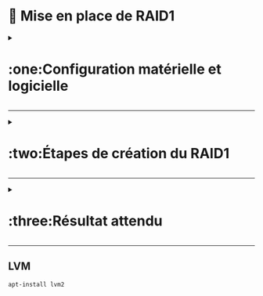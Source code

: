 # :minidisc: Mise en place de RAID1

<details><summary><h1>:one:Configuration matérielle et logicielle</h1></summary>
  
- **Système d'exploitation :** Windows Server 2022  
- **Nom de la machine :** `SRVWIN-01-AD-DH`  
- **Disques disponibles :**
  - **Disk 0** : Disque système (32 Go)
  - **Disk 1** : Sauvegarde Active Directory (32 Go)
  - **Disk 2** : Volume vide (32 Go)

</details>

---

<details><summary><h1>:two:Étapes de création du RAID1</h1></summary>

1. **Ouvrir le Gestionnaire de disques** :
   - Utilisez la combinaison `Win + X` et sélectionnez **Gestion des disques**.

2. **Convertir les disques en disques dynamiques** :
   - Cliquez avec le bouton droit sur **Disk 1** et **Disk 2**.
   - Sélectionnez **Convertir en disque dynamique**.

3. **Ajouter un miroir** :
   - Cliquez avec le bouton droit sur **Disk 1**.
   - Sélectionnez **Ajouter un miroir...**.
   - Choisissez **Disk 2** comme miroir.

4. **Synchronisation** :
   - Attendez que la synchronisation entre les deux disques soit terminée.
   - Le processus peut être suivi via l'interface du Gestionnaire de disques.

</details>

---

<details><summary><h1>:three:Résultat attendu</h1></summary>

Une fois la configuration terminée, les deux disques seront en miroir (RAID1).  
Ci-dessous, un exemple du résultat final dans le Gestionnaire de disques :

![Capture d'écran - RAID1 terminé](https://github.com/user-attachments/assets/73ca108c-75de-4723-9a72-7a291db6f444)

</details>

---

## LVM

```apt-install lvm2```
